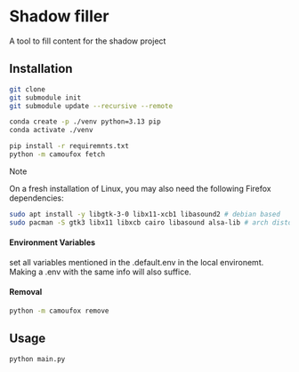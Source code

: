 # Shadow filler
A tool to fill content for the shadow project

## Installation 
```bash
git clone
git submodule init 
git submodule update --recursive --remote

conda create -p ./venv python=3.13 pip
conda activate ./venv

pip install -r requiremnts.txt
python -m camoufox fetch
```

> [!NOTE]  
> On a fresh installation of Linux, you may also need the following Firefox
dependencies:
```bash
sudo apt install -y libgtk-3-0 libx11-xcb1 libasound2 # debian based
sudo pacman -S gtk3 libx11 libxcb cairo libasound alsa-lib # arch distos
```

#### Environment Variables
set all variables mentioned in the .default.env in the local environemt.
Making a .env with the same info will also suffice.

#### Removal
```bash
python -m camoufox remove
```


## Usage
```
python main.py
```